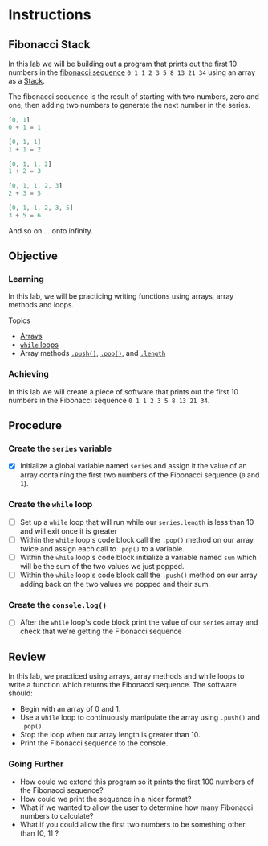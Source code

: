 # Instructions

## Fibonacci Stack

In this lab we will be building out a program that prints out the first 10 numbers in the [fibonacci sequence](https://en.wikipedia.org/wiki/Fibonacci_number) `0 1 1 2 3 5 8 13 21 34` using an array as a [Stack](https://en.wikipedia.org/wiki/Stack_(abstract_data_type)).

The fibonacci sequence is the result of starting with two numbers, zero and one, then adding two numbers to generate the next number in the series.

```js
[0, 1]
0 + 1 = 1

[0, 1, 1]
1 + 1 = 2

[0, 1, 1, 2]
1 + 2 = 3

[0, 1, 1, 2, 3]
2 + 3 = 5

[0, 1, 1, 2, 3, 5]
3 + 5 = 6
```

And so on ... onto infinity.

## Objective

### Learning

In this lab, we will be practicing writing functions using arrays, array methods and loops.

Topics

- [Arrays](https://developer.mozilla.org/en-US/docs/Web/JavaScript/Reference/Global_Objects/Array)
- [`while` loops](https://developer.mozilla.org/en-US/docs/Web/JavaScript/Reference/Statements/while)
- Array methods [`.push()`](https://developer.mozilla.org/en-US/docs/Web/JavaScript/Reference/Global_Objects/Array/push), [`.pop()`](https://developer.mozilla.org/en-US/docs/Web/JavaScript/Reference/Global_Objects/Array/pop), and [`.length`](https://developer.mozilla.org/en-US/docs/Web/JavaScript/Reference/Global_Objects/Array/length)

### Achieving

In this lab we will create a piece of software that prints out the first 10 numbers in the Fibonacci sequence `0 1 1 2 3 5 8 13 21 34`.

## Procedure


### Create the `series` variable

- [x] Initialize a global variable named `series` and assign it the value of an array containing the first two numbers of the Fibonacci sequence (`0` and `1`).

### Create the `while` loop

- [ ] Set up a `while` loop that will run while our `series.length` is less than 10 and will exit once it is greater
- [ ] Within the `while` loop's code block call the `.pop()` method on our array twice and assign each call to `.pop()` to a variable.
- [ ] Within the `while` loop's code block initialize a variable named `sum` which will be the sum of the two values we just popped.
- [ ] Within the `while` loop's code block call the `.push()` method on our array adding back on the two values we popped and their sum.

### Create the `console.log()`

- [ ] After the `while` loop's code block print the value of our `series` array and check that we're getting the Fibonacci sequence

## Review

In this lab, we practiced using arrays, array methods and while loops to write a function which returns the Fibonacci sequence. The software should:

- Begin with an array of 0 and 1.
- Use a `while` loop to continuously manipulate the array using `.push()` and `.pop()`.
- Stop the loop when our array length is greater than 10.
- Print the Fibonacci sequence to the console.

### Going Further

- How could we extend this program so it prints the first 100 numbers of the Fibonacci sequence?
- How could we print the sequence in a nicer format?
- What if we wanted to allow the user to determine how many Fibonacci numbers to calculate?
- What if you could allow the first two numbers to be something other than [0, 1] ?
